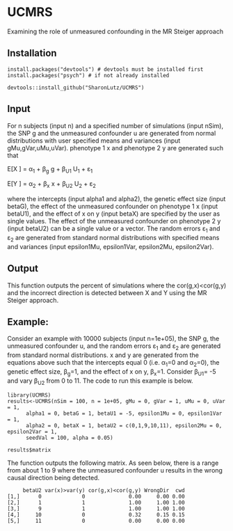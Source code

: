 # UCMRS
Examining the role of unmeasured confounding in the MR Steiger approach

## Installation
```
install.packages("devtools") # devtools must be installed first
install.packages("psych") # if not already installed 

devtools::install_github("SharonLutz/UCMRS")
```
## Input
For n subjects (input n) and a specified number of simulations (input nSim), the SNP g and the unmeasured confounder u are generated from normal distributions with user specified means and variances (input gMu,gVar,uMu,uVar). phenotype 1 x and phenotype 2 y are generated such that

E\[X \] = &alpha;<sub>1</sub> +  &beta;<sub>g</sub> g +  &beta;<sub>U1</sub> U<sub>1</sub> + &epsilon;<sub>1</sub>

E\[Y \] = &alpha;<sub>2</sub> +  &beta;<sub>x</sub> x +  &beta;<sub>U2</sub> U<sub>2</sub> + &epsilon;<sub>2</sub>

where the intercepts (input alpha1 and alpha2), the genetic effect size (input betaG), the effect of the unmeasured confounder on phenotype 1 x (input betaU1), and the effect of x on y (input betaX) are specified by the user as single values. The effect of the unmeasured confounder on phenotype 2 y (input betaU2) can be a single value or a vector. The random errors &epsilon;<sub>1</sub> and &epsilon;<sub>2</sub> are generated from standard normal distributions with specified means and variances (input epsilon1Mu, epsilon1Var, epsilon2Mu, epsilon2Var). 


## Output
This function outputs the percent of simulations where the cor(g,x)<cor(g,y) and the incorrect direction is detected between X and Y using the MR Steiger approach. 

## Example:
Consider an example with 10000 subjects (input n=1e+05), the SNP g, the unmeasured confounder u, and the random errors  &epsilon;<sub>1</sub> and &epsilon;<sub>2</sub> are generated from standard normal distributions. x and y are generated from the equations above such that the intercepts equal 0 (i.e. &alpha;<sub>1</sub>=0 and &alpha;<sub>2</sub>=0), the genetic effect size, &beta;<sub>g</sub>=1, and the effect of x on y, &beta;<sub>x</sub>=1. Consider &beta;<sub>U1</sub>= -5 and vary &beta;<sub>U2</sub> from 0 to 11. The code to run this example is below.

```
library(UCMRS)
results<-UCMRS(nSim = 100, n = 1e+05, gMu = 0, gVar = 1, uMu = 0, uVar = 1, 
      alpha1 = 0, betaG = 1, betaU1 = -5, epsilon1Mu = 0, epsilon1Var = 1, 
      alpha2 = 0, betaX = 1, betaU2 = c(0,1,9,10,11), epsilon2Mu = 0, epsilon2Var = 1, 
      seedVal = 100, alpha = 0.05)

results$matrix
```

The function outputs the following matrix. As seen below, there is a range from about 1 to 9 where the unmeasured confounder u results in the wrong causal direction being detected.
```
     betaU2 var(x)>var(y) cor(g,x)<cor(g,y) WrongDir  cwd
[1,]      0             0              0.00     0.00 0.00
[2,]      1             1              1.00     1.00 1.00
[3,]      9             1              1.00     1.00 1.00
[4,]     10             0              0.32     0.15 0.15
[5,]     11             0              0.00     0.00 0.00
```
